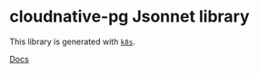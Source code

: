 # cloudnative-pg Jsonnet library

This library is generated with [`k8s`](https://github.com/jsonnet-libs/k8s).

[Docs](https://jsonnet-libs.github.io/cloudnative-pg-libsonnet)

